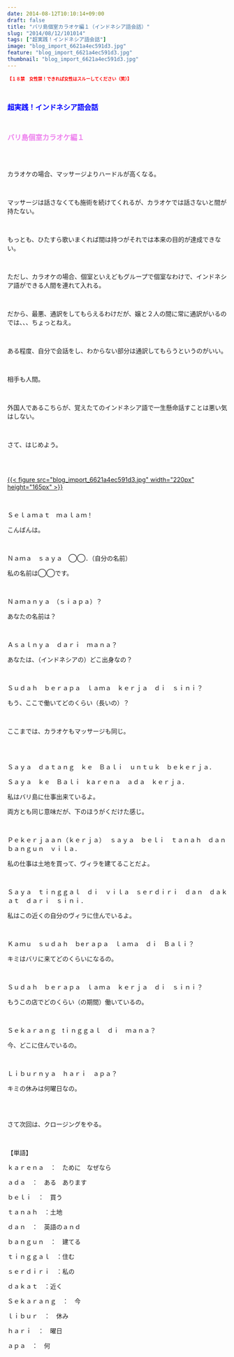```yaml
---
date: 2014-08-12T10:10:14+09:00
draft: false
title: "バリ島個室カラオケ編１（インドネシア語会話）"
slug: "2014/08/12/101014"
tags: ["超実践！インドネシア語会話"]
image: "blog_import_6621a4ec591d3.jpg"
feature: "blog_import_6621a4ec591d3.jpg"
thumbnail: "blog_import_6621a4ec591d3.jpg"
---
```

<p><strong><font color="#ff0000" size="1">【１８禁　女性禁！できれば女性はスルーしてください（笑）】</font></strong></p><p><br/></p><p><font color="#0000ff" size="3"><strong>超実践！インドネシア語会話</strong></font></p><p><br/></p><p><font color="#ee82ee" size="3"><strong>バリ島個室カラオケ編１</strong></font></p><br/><br/><p>カラオケの場合、マッサージよりハードルが高くなる。</p><br/><p>マッサージは話さなくても施術を続けてくれるが、カラオケでは話さないと間が持たない。</p><br/><p>もっとも、ひたすら歌いまくれば間は持つがそれでは本来の目的が達成できない。</p><br/><p>ただし、カラオケの場合、個室といえどもグループで個室なわけで、インドネシア語ができる人間を連れて入れる。</p><br/><p>だから、最悪、通訳をしてもらえるわけだが、嬢と２人の間に常に通訳がいるのでは、、、ちょっとねえ。</p><br/><p>ある程度、自分で会話をし、わからない部分は通訳してもらうというのがいい。</p><br/><p>相手も人間。</p><br/><p>外国人であるこちらが、覚えたてのインドネシア語で一生懸命話すことは悪い気はしない。</p><br/><p>さて、はじめよう。</p><br/><p><br/><a href="blog_import_6621a4eda6ec3.jpg">{{< figure src="blog_import_6621a4ec591d3.jpg" width="220px" height="165px" >}}</a> <br/></p><p><br/></p><p>Ｓｅｌａｍａｔ　ｍａｌａｍ！</p><p>こんばんは。</p><br/><p>Ｎａｍａ　ｓａｙａ　◯◯．（自分の名前）</p><p>私の名前は◯◯です。</p><br/><p>Ｎａｍａｎｙａ　（ｓｉａｐａ）？</p><p>あなたの名前は？</p><br/><p>Ａｓａｌｎｙａ　ｄａｒｉ　ｍａｎａ？</p><p>あなたは、（インドネシアの）どこ出身なの？</p><br/><p>Ｓｕｄａｈ　ｂｅｒａｐａ　ｌａｍａ　ｋｅｒｊａ　ｄｉ　ｓｉｎｉ？</p><p>もう、ここで働いてどのくらい（長いの）？</p><br/><p>ここまでは、カラオケもマッサージも同じ。</p><br/><br/><p>Ｓａｙａ　ｄａｔａｎｇ　ｋｅ　Ｂａｌｉ　ｕｎｔｕｋ　ｂｅｋｅｒｊａ．</p><p>Ｓａｙａ　ｋｅ　Ｂａｌｉ　kａｒｅｎａ　ａｄａ　ｋｅｒｊａ．</p><p>私はバリ島に仕事出来ているよ。</p><p>両方とも同じ意味だが、下のほうがくだけた感じ。</p><br/><p>Ｐｅｋｅｒｊａａｎ（ｋｅｒｊａ）　 ｓａｙａ　ｂｅｌｉ　ｔａｎａｈ　ｄａｎ　ｂａｎｇｕｎ　ｖｉｌａ．</p><p>私の仕事は土地を買って、ヴィラを建てることだよ。</p><br/><p>Ｓａｙａ　ｔｉｎｇｇａｌ　ｄｉ　ｖｉｌａ　ｓｅｒｄｉｒｉ　ｄａｎ　ｄａｋａｔ　ｄａｒｉ　ｓｉｎｉ．</p><p>私はこの近くの自分のヴィラに住んでいるよ。</p><br/><p>Ｋａｍｕ　ｓｕｄａｈ　ｂeｒａｐａ　ｌａｍａ　ｄｉ　Ｂａｌｉ？</p><p>キミはバリに来てどのくらいになるの。</p><br/><p>Ｓｕｄａｈ　ｂｅｒａｐａ　ｌａｍａ　ｋｅｒｊａ　ｄｉ　ｓｉｎｉ？</p><p>もうこの店でどのくらい（の期間）働いているの。</p><br/><p>Ｓｅｋａｒａｎｇ　tｉｎｇｇａｌ　ｄｉ　ｍａｎａ？</p><p>今、どこに住んでいるの。</p><br/><p>Ｌｉｂｕｒｎｙａ　ｈａｒｉ　ａｐａ？　 </p><p>キミの休みは何曜日なの。</p><br/><br/><p>さて次回は、クロージングをやる。</p><br/><p>【単語】</p><p>ｋａｒｅｎａ　：　ために　なぜなら</p><p>ａｄａ　：　ある　あります</p><p>ｂｅｌｉ　：　買う</p><p>ｔａｎａｈ　：土地</p><p>ｄａｎ　：　英語のａｎｄ</p><p>ｂａｎｇｕｎ　：　建てる</p><p>ｔｉｎｇｇａｌ　：住む</p><p>ｓｅｒｄｉｒｉ　：私の</p><p>ｄａｋａｔ　：近く</p><p>Ｓｅｋａｒａｎｇ　：　今</p><p>ｌｉｂｕｒ　：　休み</p><p>ｈａｒｉ　：　曜日</p><p>ａｐａ　：　何</p><br/><br/><br/><br/>

